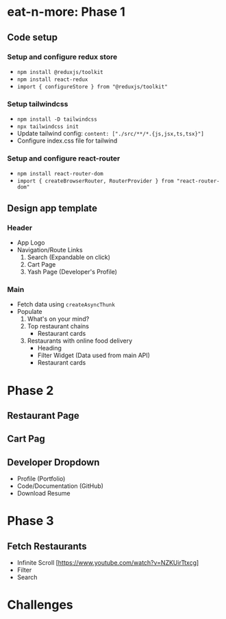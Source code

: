 # eat-n-more: Phase 1

## Code setup
### Setup and configure redux store
* `npm install @reduxjs/toolkit`
* `npm install react-redux`
* `import { configureStore } from "@reduxjs/toolkit"`
### Setup tailwindcss
* `npm install -D tailwindcss`
* `npx tailwindcss init`
* Update tailwind config: `content: ["./src/**/*.{js,jsx,ts,tsx}"]`
* Configure index.css file for tailwind
### Setup and configure react-router
* `npm install react-router-dom`
* `import { createBrowserRouter, RouterProvider } from "react-router-dom"`

## Design app template
### Header
* App Logo
* Navigation/Route Links
    1. Search (Expandable on click)
    2. Cart Page
    3. Yash Page (Developer's Profile)
### Main
* Fetch data using `createAsyncThunk`
* Populate 
    1. What's on your mind?
    2. Top restaurant chains
        * Restaurant cards
    3. Restaurants with online food delivery
        * Heading
        * Filter Widget (Data used from main API)
        * Restaurant cards


# Phase 2
## Restaurant Page
## Cart Pag
## Developer Dropdown
* Profile (Portfolio)
* Code/Documentation (GitHub)
* Download Resume


# Phase 3
## Fetch Restaurants
* Infinite Scroll [https://www.youtube.com/watch?v=NZKUirTtxcg]
* Filter
* Search


# Challenges

